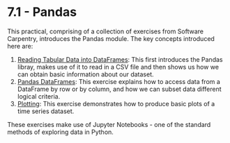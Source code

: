 # 7.1 - Pandas

This practical, comprising of a collection of exercises from Software Carpentry,
introduces the Pandas module.
The key concepts introduced here are:

1. [Reading Tabular Data into DataFrames](http://swcarpentry.github.io/python-novice-gapminder/07-reading-tabular/index.html): This first introduces the Pandas libray, makes use of it to read in a CSV file and then shows us how we can obtain basic information about our dataset.
2. [Pandas DataFrames](http://swcarpentry.github.io/python-novice-gapminder/08-data-frames/index.html): This exercise explains how to access data from a DataFrame by row or by column, and how we can subset data different logical criteria.
3. [Plotting](http://swcarpentry.github.io/python-novice-gapminder/09-plotting/index.html): This exercise demonstrates how to produce basic plots of a time series dataset.

These exercises make use of Jupyter Notebooks - one of the standard methods of
exploring data in Python.
